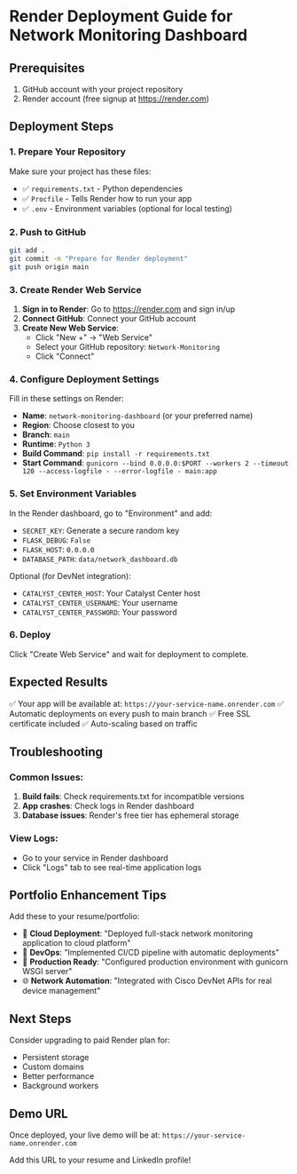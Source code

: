 # Render Deployment Guide for Network Monitoring Dashboard

## Prerequisites
1. GitHub account with your project repository
2. Render account (free signup at https://render.com)

## Deployment Steps

### 1. Prepare Your Repository
Make sure your project has these files:
- ✅ `requirements.txt` - Python dependencies
- ✅ `Procfile` - Tells Render how to run your app
- ✅ `.env` - Environment variables (optional for local testing)

### 2. Push to GitHub
```bash
git add .
git commit -m "Prepare for Render deployment"
git push origin main
```

### 3. Create Render Web Service

1. **Sign in to Render**: Go to https://render.com and sign in/up
2. **Connect GitHub**: Connect your GitHub account
3. **Create New Web Service**: 
   - Click "New +" → "Web Service"
   - Select your GitHub repository: `Network-Monitoring`
   - Click "Connect"

### 4. Configure Deployment Settings

Fill in these settings on Render:
- **Name**: `network-monitoring-dashboard` (or your preferred name)
- **Region**: Choose closest to you
- **Branch**: `main`
- **Runtime**: `Python 3`
- **Build Command**: `pip install -r requirements.txt`
- **Start Command**: `gunicorn --bind 0.0.0.0:$PORT --workers 2 --timeout 120 --access-logfile - --error-logfile - main:app`

### 5. Set Environment Variables

In the Render dashboard, go to "Environment" and add:
- `SECRET_KEY`: Generate a secure random key
- `FLASK_DEBUG`: `False`
- `FLASK_HOST`: `0.0.0.0`
- `DATABASE_PATH`: `data/network_dashboard.db`

Optional (for DevNet integration):
- `CATALYST_CENTER_HOST`: Your Catalyst Center host
- `CATALYST_CENTER_USERNAME`: Your username
- `CATALYST_CENTER_PASSWORD`: Your password

### 6. Deploy

Click "Create Web Service" and wait for deployment to complete.

## Expected Results

✅ Your app will be available at: `https://your-service-name.onrender.com`
✅ Automatic deployments on every push to main branch
✅ Free SSL certificate included
✅ Auto-scaling based on traffic

## Troubleshooting

### Common Issues:
1. **Build fails**: Check requirements.txt for incompatible versions
2. **App crashes**: Check logs in Render dashboard
3. **Database issues**: Render's free tier has ephemeral storage

### View Logs:
- Go to your service in Render dashboard
- Click "Logs" tab to see real-time application logs

## Portfolio Enhancement Tips

Add these to your resume/portfolio:
- 🎯 **Cloud Deployment**: "Deployed full-stack network monitoring application to cloud platform"
- 🚀 **DevOps**: "Implemented CI/CD pipeline with automatic deployments"
- 🔧 **Production Ready**: "Configured production environment with gunicorn WSGI server"
- 🌐 **Network Automation**: "Integrated with Cisco DevNet APIs for real device management"

## Next Steps

Consider upgrading to paid Render plan for:
- Persistent storage
- Custom domains
- Better performance
- Background workers

## Demo URL
Once deployed, your live demo will be at:
`https://your-service-name.onrender.com`

Add this URL to your resume and LinkedIn profile!
